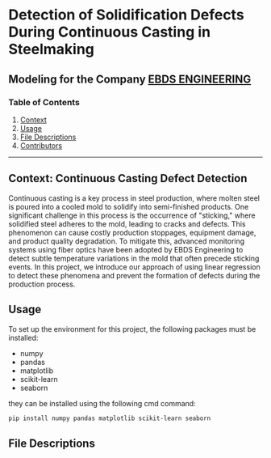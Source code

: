 # Detection of Solidification Defects During Continuous Casting in Steelmaking  
## Modeling for the Company [EBDS ENGINEERING](https://be.linkedin.com/company/ebds-engineering)

### Table of Contents  
1. [Context](#context)  
2. [Usage](#usage)  
3. [File Descriptions](#file-descriptions)  
4. [Contributors](#contributors)  

---

## Context: Continuous Casting Defect Detection
Continuous casting is a key process in steel production, where molten steel is poured into a cooled mold to solidify into semi-finished products. One significant challenge in this process is the occurrence of "sticking," where solidified steel adheres to the mold, leading to cracks and defects. This phenomenon can cause costly production stoppages, equipment damage, and product quality degradation. To mitigate this, advanced monitoring systems using fiber optics have been adopted by EBDS Engineering to detect subtle temperature variations in the mold that often precede sticking events. In this project, we introduce our approach of using linear regression to detect these phenomena and prevent the formation of defects during the production process.


## Usage  
To set up the environment for this project, the following packages must be installed:  
* numpy
* pandas
* matplotlib
* scikit-learn
* seaborn

they can be installed using the following cmd command:
```bash
pip install numpy pandas matplotlib scikit-learn seaborn
```

## File Descriptions

